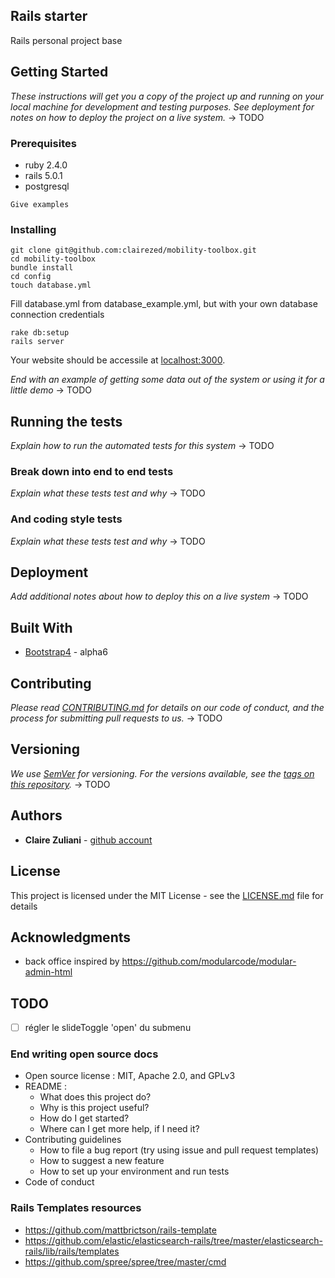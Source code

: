 ## Rails starter

Rails personal project base

## Getting Started

*These instructions will get you a copy of the project up and running on your local machine for development and testing purposes. See deployment for notes on how to deploy the project on a live system.*
-> TODO

### Prerequisites

- ruby 2.4.0
- rails 5.0.1
- postgresql

```
Give examples
```

### Installing

```
git clone git@github.com:clairezed/mobility-toolbox.git
cd mobility-toolbox
bundle install
cd config
touch database.yml
```

Fill database.yml from database_example.yml, but with your own database connection credentials

```
rake db:setup
rails server
```

Your website should be accessile at [localhost:3000](http://localhost:3000/).


*End with an example of getting some data out of the system or using it for a little demo*
-> TODO

## Running the tests

*Explain how to run the automated tests for this system*
-> TODO

### Break down into end to end tests

*Explain what these tests test and why*
-> TODO

### And coding style tests

*Explain what these tests test and why*
-> TODO

## Deployment

*Add additional notes about how to deploy this on a live system*
-> TODO

## Built With

* [Bootstrap4](https://v4-alpha.getbootstrap.com/getting-started/introduction/) - alpha6

## Contributing

*Please read [CONTRIBUTING.md](https://gist.github.com/PurpleBooth/b24679402957c63ec426) for details on our code of conduct, and the process for submitting pull requests to us.*
-> TODO

## Versioning

*We use [SemVer](http://semver.org/) for versioning. For the versions available, see the [tags on this repository](https://github.com/your/project/tags).*
-> TODO

## Authors

* **Claire Zuliani** - [github account](https://github.com/clairezed)

## License

This project is licensed under the MIT License - see the [LICENSE.md](LICENSE.md) file for details

## Acknowledgments

- back office inspired by https://github.com/modularcode/modular-admin-html



## TODO
- [ ] régler le slideToggle 'open' du submenu

### End writing open source docs

- Open source license : MIT, Apache 2.0, and GPLv3
- README : 
  - What does this project do? 
  - Why is this project useful?
  - How do I get started?
  - Where can I get more help, if I need it?
- Contributing guidelines
  - How to file a bug report (try using issue and pull request templates)
  - How to suggest a new feature
  - How to set up your environment and run tests
- Code of conduct


### Rails Templates resources

- https://github.com/mattbrictson/rails-template
- https://github.com/elastic/elasticsearch-rails/tree/master/elasticsearch-rails/lib/rails/templates
- https://github.com/spree/spree/tree/master/cmd  